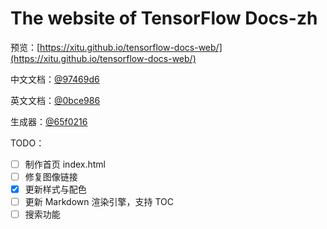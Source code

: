 # The website of TensorFlow Docs-zh

预览：[https://xitu.github.io/tensorflow-docs-web/](https://xitu.github.io/tensorflow-docs-web/)

中文文档：[@97469d6](https://github.com/xitu/tensorflow-docs/tree/97469d636588c36da7515c02d7fcc3882e78804e)

英文文档：[@0bce986](https://github.com/xitu/tensorflow-docs/tree/0bce98656a10916ccf82837bba93d0c41459cae5)

生成器：[@65f0216](https://github.com/lsvih/tf-zh-docs-web/tree/65f02168f1ddd785fdd4b47a565133b9fb3173f8)

TODO：

- [ ] 制作首页 index.html
- [ ] 修复图像链接
- [x] 更新样式与配色
- [ ] 更新 Markdown 渲染引擎，支持 TOC
- [ ] 搜索功能
